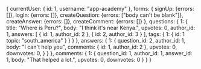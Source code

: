 {
  currentUser: {
    id: 1,
    username: "app-academy"
  },
  forms: {
    signUp: {errors: []},
    logIn: {errors: []},
    createQuestion: {errors: ["body can't be blank"]},
    createAnswer: {errors: []},
    createComment: {errors: []}
  },
  questions: {
    1: {
      title: "Where is Peru?",
      body: "I think it's near Kenya.",
      upvotes: 0,
      author_id: 1,
      answers: [
        {
          id: 1,
          author_id: 2
        },
        {
          id: 2,
          author_id: 3
        }
      ],
      tags: {
        1: {
          id: 1
          topic: "south_america"
        }
      }
    }
  },
  answers: {
    1: {
      question_id: 2,
      author_id: 1,
      body: "I can't help you",
      comments: {
        id: 1,
        author_id: 2
      },
      upvotes: 0,
      downvotes: 0,
      }
    }
  },
  comments: {
    1: {
      question_id: 1,
      author_id: 1,
      answer_id: 1,
      body: "That helped a lot.",
      upvotes: 0,
      downvotes: 0
    }
  }
}
